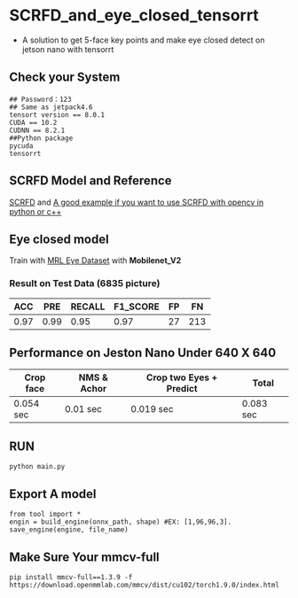 # SCRFD_and_eye_closed_tensorrt

* A solution to get 5-face key points and make eye closed detect on jetson nano with tensorrt

## Check your System
    ## Password：123
    ## Same as jetpack4.6
    tensort version == 8.0.1
    CUDA == 10.2
    CUDNN == 8.2.1
    ##Python package
    pycuda
    tensorrt
 
## SCRFD Model and Reference
[SCRFD](https://insightface.ai/scrfd) and [A good example if you want to use SCRFD with opencv in python or c++](https://github.com/hpc203/scrfd-opencv)

## Eye closed model
Train with [MRL Eye Dataset](http://mrl.cs.vsb.cz/eyedataset) with **Mobilenet_V2**

### Result on Test Data (6835 picture)
| ACC| PRE | RECALL | F1_SCORE | FP | FN |
| -------- | -------- | -------- | -------- | -------- | -------- |
|0.97 | 0.99   | 0.95| 0.97    | 27    | 213     |

## Performance on Jeston Nano Under 640 X 640
| Crop face | NMS & Achor | Crop two  Eyes + Predict | Total |
| -------- | -------- | -------- | -------- | 
|0.054 sec | 0.01 sec  | 0.019 sec|  0.083 sec    |

## RUN

    python main.py

## Export A model

    from tool import *
    engin = build_engine(onnx_path, shape) #EX: [1,96,96,3].
    save_engine(engine, file_name)
        
## Make Sure Your mmcv-full

    pip install mmcv-full==1.3.9 -f https://download.openmmlab.com/mmcv/dist/cu102/torch1.9.0/index.html
